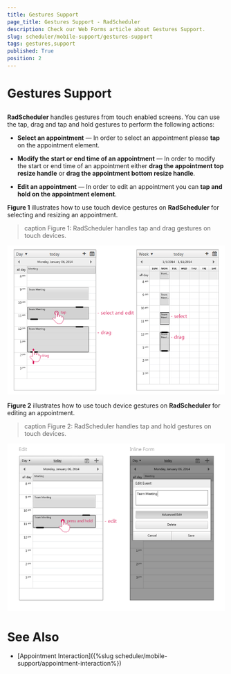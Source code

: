```yaml
---
title: Gestures Support
page_title: Gestures Support - RadScheduler
description: Check our Web Forms article about Gestures Support.
slug: scheduler/mobile-support/gestures-support
tags: gestures,support
published: True
position: 2
---
```


# Gestures Support



## 

**RadScheduler** handles gestures from touch enabled screens. You can use the tap, drag and tap and hold gestures to perform the following actions:

* **Select an appointment** — In order to select an appointment please **tap** on the appointment element.

* **Modify the start or end time of an appointment** — In order to modify the start or end time of an appointment either **drag the appointment top resize handle** or **drag the appointment bottom resize handle**.

* **Edit an appointment** — In order to edit an appointment you can **tap and hold on the appointment element**.

**Figure 1** illustrates how to use touch device gestures on **RadScheduler** for selecting and resizing an appointment.
>caption Figure 1: RadScheduler handles tap and drag gestures on touch devices.

![scheduler-mobilerendering-selectandresizeappointment](images/scheduler-mobilerendering-selectandresizeappointment.png)

**Figure 2** illustrates how to use touch device gestures on **RadScheduler** for editing an appointment.
>caption Figure 2: RadScheduler handles tap and hold gestures on touch devices.

![scheduler-edit-appointment-gestures](images/scheduler-edit-appointment-gestures.png)

# See Also

 * [Appointment Interaction]({%slug scheduler/mobile-support/appointment-interaction%})
